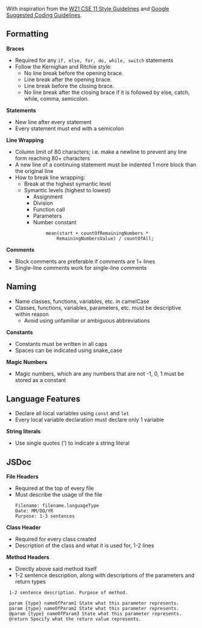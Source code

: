 With inspiration from the [W21 CSE 11 Style Guidelines](https://cseweb.ucsd.edu//~ricko/CSE11StyleGuidelines.pdf) and [Google Suggested Coding Guidelines](https://google.github.io/styleguide/jsguide.html).

## Formatting
**Braces**
- Required for any ```if, else, for, do, while, switch``` statements
- Follow the Kernighan and Ritchie style:
  - No line break before the opening brace.
  - Line break after the opening brace.
  - Line break before the closing brace.
  - No line break after the closing brace if it is followed by else, catch, while, comma, semicolon.
  
**Statements**
- New line after every statement
- Every statement must end with a semicolon

**Line Wrapping**
- Column limit of 80 characters; i.e. make a newline to prevent any line form reaching 80+ characters
- A new line of a continuing statement must be indented 1 more block than the original line
- How to break line wrapping:
  - Break at the highest symantic level
  - Symantic levels (highest to lowest)
    - Assignment
    - Division
    - Function call
    - Parameters
    - Number constant
    ``` meanOfNumbers =
            mean(start + countOfRemainingNumbers *      
                RemainingNumbersValue) / countOfAll;
    ```

**Comments**
- Block comments are preferable if comments are 1+ lines
- Single-line comments work for single-line comments

## Naming
- Name classes, functions, variables, etc. in camelCase
- Classes, functions, variables, parameters, etc. must be descriptive within reason
  - Avoid using unfamiliar or ambiguous abbreviations

**Constants**
- Constants must be written in all caps
- Spaces can be indicated using snake_case

**Magic Numbers**
- Magic numbers, which are any numbers that are not -1, 0, 1 must be stored as a constant

## Language Features
- Declare all local variables using ```const``` and ```let```
- Every local variable declaration must declare only 1 variable

**String literals**
- Use single quotes (') to indicate a string literal

## JSDoc
**File Headers**
- Required at the top of every file
- Must describe the usage of the file
  ```
  Filename: filename.languageType
  Date: MM/DD/YR
  Purpose: 1-3 sentences
  ```

**Class Header**
- Required for every class created
- Description of the class and what it is used for, 1-2 lines

**Method Headers**
- Directly above said method itself
- 1-2 sentence description, along with descriptions of the parameters and return types
 ```
  1-2 sentence description. Purpose of method.

  param {type} nameOfParam1 State what this parameter represents.
  param {type} nameOfParam2 State what this parameter represents.
  @param {type} nameOfParam3 State what this parameter represents.
  @return Specify what the return value represents.
  ```
